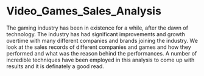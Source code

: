 # Video_Games_Sales_Analysis
The gaming industry has been in existence for a while, after the dawn of technology.
The industry has had significant improvements and growth overtime with many different companies and brands
joining the industry. 
We look at the sales records of different companies and games and how they performed and what was the reason behind the performances.
A number of incredible techniques have been employed in this analysis to come up with results and it is definately a good read. 
